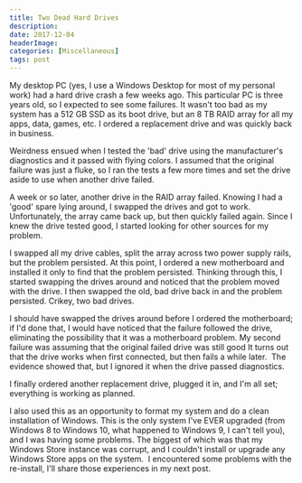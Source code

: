 ```yaml
---
title: Two Dead Hard Drives
description: 
date: 2017-12-04
headerImage: 
categories: [Miscellaneous]
tags: post
---
```


My desktop PC (yes, I use a Windows Desktop for most of my personal work) had a hard drive crash a few weeks ago. This particular PC is three years old, so I expected to see some failures. It wasn't too bad as my system has a 512 GB SSD as its boot drive, but an 8 TB RAID array for all my apps, data, games, etc. I ordered a replacement drive and was quickly back in business.

Weirdness ensued when I tested the 'bad' drive using the manufacturer's diagnostics and it passed with flying colors. I assumed that the original failure was just a fluke, so I ran the tests a few more times and set the drive aside to use when another drive failed.

A week or so later, another drive in the RAID array failed. Knowing I had a 'good' spare lying around, I swapped the drives and got to work. Unfortunately, the array came back up, but then quickly failed again. Since I knew the drive tested good, I started looking for other sources for my problem.

I swapped all my drive cables, split the array across two power supply rails, but the problem persisted. At this point, I ordered a new motherboard and installed it only to find that the problem persisted. Thinking through this, I started swapping the drives around and noticed that the problem moved with the drive. I then swapped the old, bad drive back in and the problem persisted. Crikey, two bad drives.

I should have swapped the drives around before I ordered the motherboard; if I'd done that, I would have noticed that the failure followed the drive, eliminating the possibility that it was a motherboard problem. My second failure was assuming that the original failed drive was still good It turns out that the drive works when first connected, but then fails a while later.  The evidence showed that, but I ignored it when the drive passed diagnostics.

I finally ordered another replacement drive, plugged it in, and I'm all set; everything is working as planned.

I also used this as an opportunity to format my system and do a clean installation of Windows. This is the only system I've EVER upgraded (from Windows 8 to Windows 10, what happened to Windows 9, I can't tell you), and I was having some problems. The biggest of which was that my Windows Store instance was corrupt, and I couldn't install or upgrade any Windows Store apps on the system.  I encountered some problems with the re-install, I'll share those experiences in my next post.